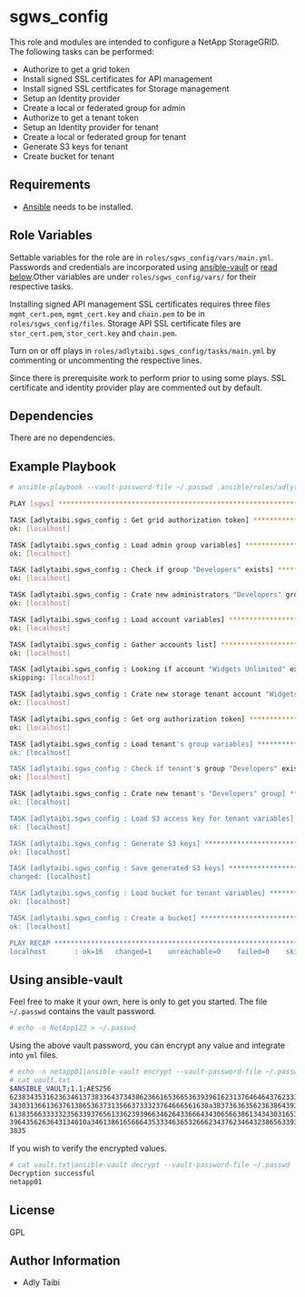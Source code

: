 sgws_config
===========

This role and modules are intended to configure a NetApp StorageGRID. The following tasks can be performed:

- Authorize to get a grid token
- Install signed SSL certificates for API management
- Install signed SSL certificates for Storage management
- Setup an Identity provider
- Create a local or federated group for admin
- Authorize to get a tenant token
- Setup an Identity provider for tenant
- Create a local or federated group for tenant
- Generate S3 keys for tenant
- Create bucket for tenant

Requirements
------------

- [Ansible](https://docs.ansible.com/ansible/latest/installation_guide/intro_installation.html) needs to be installed.

Role Variables
--------------

Settable variables for the role are in `roles/sgws_config/vars/main.yml`. Passwords and credentials are incorporated using [ansible-vault](https://docs.ansible.com/ansible/latest/cli/ansible-vault.html) or [read below](#using-ansible-vault).Other variables are under `roles/sgws_config/vars/` for their respective tasks.

Installing signed API management SSL certificates requires three files `mgmt_cert.pem`, `mgmt_cert.key` and `chain.pem` to be in `roles/sgws_config/files`. Storage API SSL certificate files are `stor_cert.pem`, `stor_cert.key` and `chain.pem`.

Turn on or off plays in `roles/adlytaibi.sgws_config/tasks/main.yml` by commenting or uncommenting the respective lines.

Since there is prerequisite work to perform prior to using some plays. SSL certificate and identity provider play are commented out by default.

Dependencies
------------

There are no dependencies.

Example Playbook
----------------

```bash
# ansible-playbook --vault-password-file ~/.passwd .ansible/roles/adlytaibi.sgws_config/sgws_config.yml

PLAY [sgws] *********************************************************************************************

TASK [adlytaibi.sgws_config : Get grid authorization token] *********************************************
ok: [localhost]

TASK [adlytaibi.sgws_config : Load admin group variables] ***********************************************
ok: [localhost]

TASK [adlytaibi.sgws_config : Check if group "Developers" exists] ***************************************
ok: [localhost]

TASK [adlytaibi.sgws_config : Crate new administrators "Developers" group] ******************************
ok: [localhost]

TASK [adlytaibi.sgws_config : Load account variables] ***************************************************
ok: [localhost]

TASK [adlytaibi.sgws_config : Gather accounts list] *****************************************************
ok: [localhost]

TASK [adlytaibi.sgws_config : Looking if account "Widgets Unlimited" exists] ****************************
skipping: [localhost]

TASK [adlytaibi.sgws_config : Crate new storage tenant account "Widgets Unlimited"] *********************
ok: [localhost]

TASK [adlytaibi.sgws_config : Get org authorization token] **********************************************
ok: [localhost]

TASK [adlytaibi.sgws_config : Load tenant's group variables] ********************************************
ok: [localhost]

TASK [adlytaibi.sgws_config : Check if tenant's group "Developers" exists] ******************************
ok: [localhost]

TASK [adlytaibi.sgws_config : Crate new tenant's "Developers" group] ************************************
ok: [localhost]

TASK [adlytaibi.sgws_config : Load S3 access key for tenant variables] **********************************
ok: [localhost]

TASK [adlytaibi.sgws_config : Generate S3 keys] *********************************************************
ok: [localhost]

TASK [adlytaibi.sgws_config : Save generated S3 keys] ***************************************************
changed: [localhost]

TASK [adlytaibi.sgws_config : Load bucket for tenant variables] *****************************************
ok: [localhost]

TASK [adlytaibi.sgws_config : Create a bucket] **********************************************************
ok: [localhost]

PLAY RECAP **********************************************************************************************
localhost       : ok=16   changed=1    unreachable=0    failed=0    skipped=1    rescued=0    ignored=0

```

Using ansible-vault
-------------------

Feel free to make it your own, here is only to get you started.
The file `~/.passwd` contains the vault password.

```bash
# echo -n NetApp123 > ~/.passwd
```

Using the above vault password, you can encrypt any value and integrate into `yml` files.

```bash
# echo -n netapp01|ansible-vault encrypt --vault-password-file ~/.passwd > vault.txt
# cat vault.txt
$ANSIBLE_VAULT;1.1;AES256
62383435316236346137383364373438623661653665363939616231376464643762333364663733
3430313661363761386536373135663733323764666561630a383736363562363864393037646531
61383566333332356339376561336239396634626433666434306566386134343031653339333531
3964356263643134610a346138616566643533346365326662343762346432386563393331306239
3835
```

If you wish to verify the encrypted values.

```bash
# cat vault.txt|ansible-vault decrypt --vault-password-file ~/.passwd
Decryption successful
netapp01
```

License
-------

GPL

Author Information
------------------

- Adly Taibi

